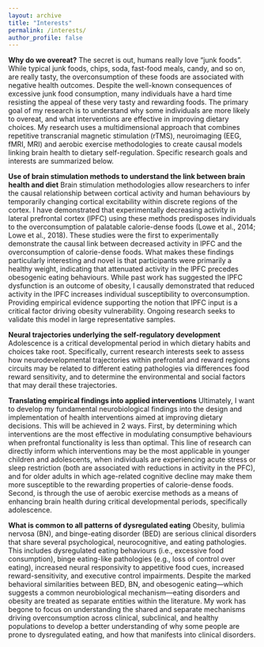 ```yaml
---
layout: archive
title: "Interests"
permalink: /interests/
author_profile: false
---
```



**Why do we overeat?**
The secret is out, humans really love “junk foods”. While typical junk foods, chips, soda, fast-food meals, candy, and so on, are really tasty, the overconsumption of these foods are associated with negative health outcomes. Despite the well-known consequences of excessive junk food consumption, many individuals have a hard time resisting the appeal of these very tasty and rewarding foods. The primary goal of my research is to understand why some individuals are more likely to overeat, and what interventions are effective in improving dietary choices. My research uses a multidimensional approach that combines repetitive transcranial magnetic stimulation (rTMS), neuroimaging (EEG, fMRI, MRI) and aerobic exercise methodologies to create causal models linking brain health to dietary self-regulation.  Specific research goals and interests are summarized below.

 
**Use of brain stimulation methods to understand the link between brain health and diet**
Brain stimulation methodologies allow researchers to infer the causal relationship between cortical activity and human behaviours by temporarily changing cortical excitability within discrete regions of the cortex. I have demonstrated that experimentally decreasing activity in lateral prefrontal cortex (lPFC) using these methods predisposes individuals to the overconsumption of palatable calorie-dense foods (Lowe et al., 2014; Lowe et al., 2018). These studies were the first to experimentally demonstrate the causal link between decreased activity in lPFC and the overconsumption of calorie-dense foods. What makes these findings particularly interesting and novel is that participants were primarily a healthy weight, indicating that attenuated activity in the lPFC precedes obesogenic eating behaviours. While past work has suggested the lPFC dysfunction is an outcome of obesity, I causally demonstrated that reduced activity in the lPFC increases individual susceptibility to overconsumption. Providing empirical evidence supporting the notion that lPFC input is a critical factor driving obesity vulnerability. Ongoing research seeks to validate this model in large representative samples.

**Neural trajectories underlying the self-regulatory development**
Adolescence is a critical developmental period in which dietary habits and choices take root. Specifically, current research interests seek to assess how neurodevelopmental trajectories within prefrontal and reward regions circuits may be related to different eating pathologies via differences food reward sensitivity, and to determine the environmental and social factors that may derail these trajectories.

**Translating empirical findings into applied interventions**
Ultimately, I want to develop my fundamental neurobiological findings into the design and implementation of health interventions aimed at improving dietary decisions. This will be achieved in 2 ways. First, by determining which interventions are the most effective in modulating consumptive behaviours when prefrontal functionality is less than optimal. This line of research can directly inform which interventions may be the most applicable in younger children and adolescents, when individuals are experiencing acute stress or sleep restriction (both are associated with reductions in activity in the PFC), and for older adults in which age-related cognitive decline may make them more susceptible to the rewarding properties of calorie-dense foods. Second, is  through the use of aerobic exercise methods as a means of enhancing brain health during critical developmental periods, specifically adolescence.

**What is common to all patterns of dysregulated eating**
Obesity, bulimia nervosa (BN), and binge-eating disorder (BED) are serious clinical disorders that share several psychological, neurocognitive, and eating pathologies. This includes dysregulated eating behaviours (i.e., excessive food consumption), binge eating-like pathologies (e.g., loss of control over eating), increased neural responsivity to appetitive food cues, increased reward-sensitivity, and executive control impairments. Despite the marked behavioral similarities between BED, BN, and obesogenic eating—which suggests a common neurobiological mechanism—eating disorders and obesity are treated as separate entities within the literature. My work has begone to focus on understanding the shared and separate mechanisms driving overconsumption across clinical, subclinical, and healthy populations to develop a better understanding of why some people are prone to dysregulated eating, and how that manifests into clinical disorders.
